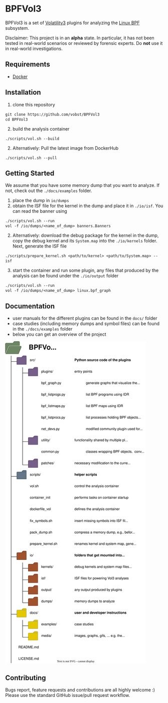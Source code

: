 # BPFVol3
BPFVol3 is a set of
[Volatility3](https://github.com/volatilityfoundation/volatility3)
plugins for analyzing the
[Linux BPF](https://docs.kernel.org/bpf/index.html) subsystem.

Disclaimer: This project is in an __alpha__ state. In particular, it has
not been tested in real-world scenarios or reviewed by
forensic experts. Do __not__ use it in real-world investigations.

## Requirements
- [Docker](https://docs.docker.com/engine/install/)

## Installation
1. clone this repository
```
git clone https://github.com/vobst/BPFVol3
cd BPFVol3
```
2. build the analysis container
```
./scripts/vol.sh --build
```
2. Alternatively: Pull the latest image from DockerHub
```
./scripts/vol.sh --pull
```

## Getting Started
We assume that you have some memory dump that you want to analyze.
If not, check out the `./docs/examples` folder.
1. place the dump in `io/dumps`
2. obtain the ISF file for the kernel in the dump and place it in
`./io/isf`. You can read the banner using
```
./scripts/vol.sh --run
vol -f /io/dumps/<name_of_dump> banners.Banners
```
2. Alternatively: download the debug package for the kernel in the dump,
copy the debug kernel and its `System.map` into the `./io/kernels`
folder. Next, generate the ISF file
```
./scripts/prepare_kernel.sh <path/to/kernel> <path/to/System.map> --isf
```
3. start the container and run some plugin, any files that produced by
the analysis can be found under the `./io/output` folder
```
./scripts/vol.sh --run
vol -f /io/dumps/<name_of_dump> linux.bpf_graph
```

## Documentation
- user manuals for the different plugins can be found in the
`docs/` folder
- case studies (including memory dumps and symbol files) can be found
in the `./docs/examples` folder
- below you can get an overview of the project

![project_tree.svg](./docs/media/project_tree.svg)

## Contributing
Bugs report, feature requests and contributions are all highly
welcome :)
Please use the standard GitHub issue/pull request workflow.
